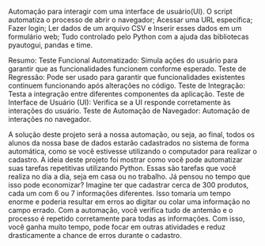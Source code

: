 Automação para interagir com uma interface de usuário(UI).
O script automatiza o processo de abrir o navegador;
Acessar uma URL específica;
Fazer login;
Ler dados de um arquivo CSV e Inserir esses dados em um formulário web;
Tudo controlado pelo Python com a ajuda das bibliotecas pyautogui, pandas e time.

Resumo:
Teste Funcional Automatizado: Simula ações do usuário para garantir que as funcionalidades funcionem conforme esperado.
Teste de Regressão: Pode ser usado para garantir que funcionalidades existentes continuem funcionando após alterações no código.
Teste de Integração: Testa a integração entre diferentes componentes da aplicação. 
Teste de Interface de Usuário (UI): Verifica se a UI responde corretamente às interações do usuário. 
Teste de Automação de Navegador: Automação de interações no navegador.

A solução deste projeto será a nossa automação, ou seja, ao final, todos os alunos da nossa base de dados estarão cadastrados no sistema de forma automática, como se você estivesse utilizando o computador para realizar o cadastro.
A ideia deste projeto foi mostrar como você pode automatizar suas tarefas repetitivas utilizando Python.
Essas são tarefas que você realiza no dia a dia, seja em casa ou no trabalho.
Já pensou no tempo que isso pode economizar? Imagine ter que cadastrar cerca de 300 produtos, cada um com 6 ou 7 informações diferentes. 
Isso tomaria um tempo enorme e poderia resultar em erros ao digitar ou colar uma informação no campo errado.
Com a automação, você verifica tudo de antemão e o processo é repetido corretamente para todas as informações.
Com isso, você ganha muito tempo, pode focar em outras atividades e reduz drasticamente a chance de erros durante o cadastro.
